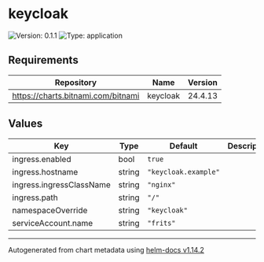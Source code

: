# keycloak

![Version: 0.1.1](https://img.shields.io/badge/Version-0.1.1-informational?style=flat-square) ![Type: application](https://img.shields.io/badge/Type-application-informational?style=flat-square)

## Requirements

| Repository | Name | Version |
|------------|------|---------|
| https://charts.bitnami.com/bitnami | keycloak | 24.4.13 |

## Values

| Key | Type | Default | Description |
|-----|------|---------|-------------|
| ingress.enabled | bool | `true` |  |
| ingress.hostname | string | `"keycloak.example"` |  |
| ingress.ingressClassName | string | `"nginx"` |  |
| ingress.path | string | `"/"` |  |
| namespaceOverride | string | `"keycloak"` |  |
| serviceAccount.name | string | `"frits"` |  |

----------------------------------------------
Autogenerated from chart metadata using [helm-docs v1.14.2](https://github.com/norwoodj/helm-docs/releases/v1.14.2)
